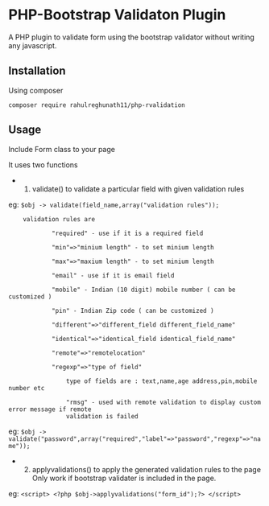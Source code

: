 # PHP-Bootstrap Validaton Plugin 

A PHP plugin to validate form using the bootstrap validator without writing any javascript.

## Installation

Using composer 
    
    composer require rahulreghunath11/php-rvalidation
    
## Usage

Include Form class to your page

It uses two functions

* 1. validate() to validate a particular field with given validation rules

 eg:
    ```$obj -> validate(field_name,array("validation rules"));```

     
        validation rules are 
        
                "required" - use if it is a required field
                
                "min"=>"minium length" - to set minium length
                
                "max"=>"maxium length" - to set minium length
                
                "email" - use if it is email field
                
                "mobile" - Indian (10 digit) mobile number ( can be customized )
                
                "pin" - Indian Zip code ( can be customized )
                
                "different"=>"different_field different_field_name"
                
                "identical"=>"identical_field identical_field_name"
                
                "remote"=>"remotelocation"
                
                "regexp"=>"type of field"
                
                    type of fields are : text,name,age address,pin,mobile number etc
                    
                    "rmsg" - used with remote validation to display custom error message if remote 
                    validation is failed 

eg:
    ```$obj -> validate("password",array("required","label"=>"password","regexp"=>"name"));```

* 2. applyvalidations() to apply the generated validation rules to the page 
    Only work if bootstrap validater is included in the page.
    
eg:
    ```<script>
        <?php $obj->applyvalidations("form_id");?>
    </script>```
